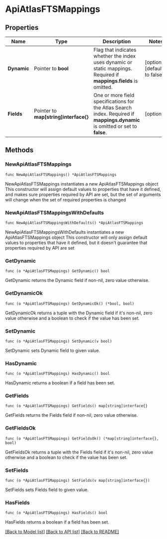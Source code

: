 # ApiAtlasFTSMappings

## Properties

Name | Type | Description | Notes
------------ | ------------- | ------------- | -------------
**Dynamic** | Pointer to **bool** | Flag that indicates whether the index uses dynamic or static mappings. Required if **mappings.fields** is omitted. | [optional] [default to false]
**Fields** | Pointer to **map[string]interface{}** | One or more field specifications for the Atlas Search index. Required if **mappings.dynamic** is omitted or set to **false**. | [optional] 

## Methods

### NewApiAtlasFTSMappings

`func NewApiAtlasFTSMappings() *ApiAtlasFTSMappings`

NewApiAtlasFTSMappings instantiates a new ApiAtlasFTSMappings object
This constructor will assign default values to properties that have it defined,
and makes sure properties required by API are set, but the set of arguments
will change when the set of required properties is changed

### NewApiAtlasFTSMappingsWithDefaults

`func NewApiAtlasFTSMappingsWithDefaults() *ApiAtlasFTSMappings`

NewApiAtlasFTSMappingsWithDefaults instantiates a new ApiAtlasFTSMappings object
This constructor will only assign default values to properties that have it defined,
but it doesn't guarantee that properties required by API are set

### GetDynamic

`func (o *ApiAtlasFTSMappings) GetDynamic() bool`

GetDynamic returns the Dynamic field if non-nil, zero value otherwise.

### GetDynamicOk

`func (o *ApiAtlasFTSMappings) GetDynamicOk() (*bool, bool)`

GetDynamicOk returns a tuple with the Dynamic field if it's non-nil, zero value otherwise
and a boolean to check if the value has been set.

### SetDynamic

`func (o *ApiAtlasFTSMappings) SetDynamic(v bool)`

SetDynamic sets Dynamic field to given value.

### HasDynamic

`func (o *ApiAtlasFTSMappings) HasDynamic() bool`

HasDynamic returns a boolean if a field has been set.

### GetFields

`func (o *ApiAtlasFTSMappings) GetFields() map[string]interface{}`

GetFields returns the Fields field if non-nil, zero value otherwise.

### GetFieldsOk

`func (o *ApiAtlasFTSMappings) GetFieldsOk() (*map[string]interface{}, bool)`

GetFieldsOk returns a tuple with the Fields field if it's non-nil, zero value otherwise
and a boolean to check if the value has been set.

### SetFields

`func (o *ApiAtlasFTSMappings) SetFields(v map[string]interface{})`

SetFields sets Fields field to given value.

### HasFields

`func (o *ApiAtlasFTSMappings) HasFields() bool`

HasFields returns a boolean if a field has been set.


[[Back to Model list]](../README.md#documentation-for-models) [[Back to API list]](../README.md#documentation-for-api-endpoints) [[Back to README]](../README.md)


